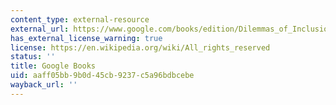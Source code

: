 ```yaml
---
content_type: external-resource
external_url: https://www.google.com/books/edition/Dilemmas_of_Inclusion/BfelDgAAQBAJ?hl=en&gbpv=1
has_external_license_warning: true
license: https://en.wikipedia.org/wiki/All_rights_reserved
status: ''
title: Google Books
uid: aaff05bb-9b0d-45cb-9237-c5a96bdbcebe
wayback_url: ''
---
```

